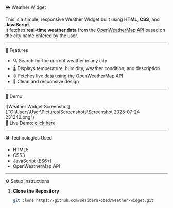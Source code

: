  🌦️ Weather Widget

This is a simple, responsive Weather Widget built using **HTML**, **CSS**, and **JavaScript**.  
It fetches **real-time weather data** from the [OpenWeatherMap API](https://openweathermap.org/api) based on the city name entered by the user.

---
 🔧 Features

- 🔍 Search for the current weather in any city
- 🌡️ Displays temperature, humidity, weather condition, and description
- 🌐 Fetches live data using the OpenWeatherMap API
- 🎨 Clean and responsive design

---

 🚀 Demo

![Weather Widget Screenshot](."C:\Users\User\Pictures\Screenshots\Screenshot 2025-07-24 231240.png")  
🔗 Live Demo: [click here ](https://weather-widget-dash.netlify.app/)

---

 🛠️ Technologies Used

- HTML5
- CSS3
- JavaScript (ES6+)
- OpenWeatherMap API

---
 ⚙️ Setup Instructions

1. **Clone the Repository**
   ```bash
   git clone https://github.com/sezibera-obed/weather-widget.git
